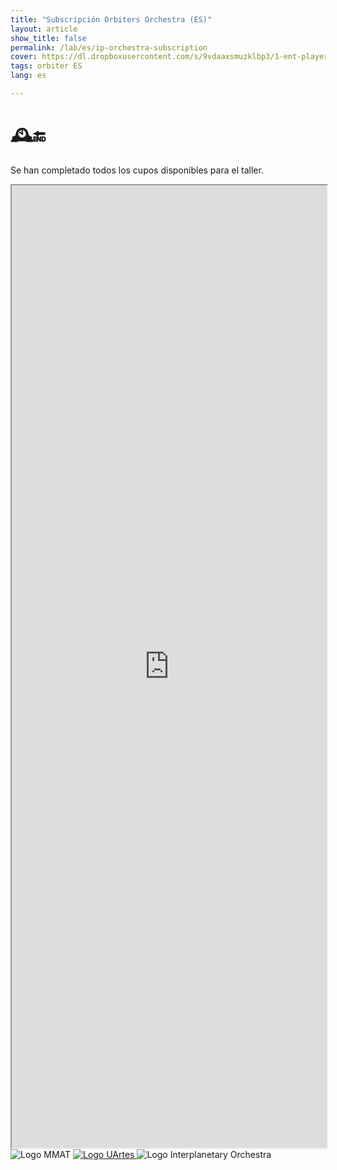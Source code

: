 ```yaml
---
title: "Subscripción Orbiters Orchestra (ES)"
layout: article
show_title: false
permalink: /lab/es/ip-orchestra-subscription
cover: https://dl.dropboxusercontent.com/s/9vdaaxsmuzklbp3/1-ent-player-yellow.jpg?raw=1
tags: orbiter ES
lang: es

---
```

# 🕰️🔚 
Se han completado todos los cupos disponibles para el taller.

<iframe src="https://docs.google.com/forms/d/e/1FAIpQLScZ2BxWWjuAmjrkRjctWfocET-aZHJt5wZZOMmg1txoAidsAw/viewform?embedded=true" width="100%" height="1540" frameborder="2" marginheight="0" marginwidth="0">Loading…</iframe>

<div class="logo-grid">
    <img src="https://www.dropbox.com/scl/fi/nh8l7j56uidh2cdd4uut4/MMAT-BLANCO-2024.png?rlkey=jgmdll83abavbv06hnzn934jv&raw=1" alt="Logo MMAT">
    <a href="https://www.uartes.edu.ec" target="_blank">
        <img src="https://www.dropbox.com/scl/fi/h2x74tzmdz97nd871blek/LOGO-UARTES-BLANCO.png?rlkey=2qykue2qyo0zyt5ch4fkic7kd&st=01dslfp8&raw=1" alt="Logo UArtes">
    </a>
    <img src="/img/about/mw-logo-transparent.png" alt="Logo Interplanetary Orchestra">
</div>

